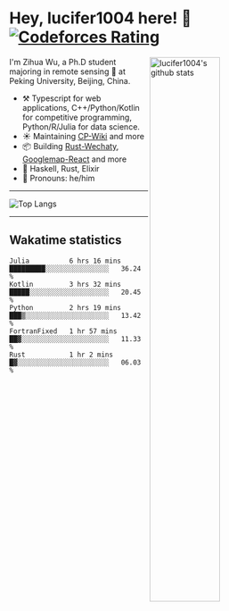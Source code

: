 # Hey, lucifer1004 here! :wave: [![Codeforces Rating](https://cfrating.ihcr.top/?user=lucifer1004&style=flat-square)](https://codeforces.com/profile/lucifer1004)

<img width="50%" align="right" alt="lucifer1004's github stats" src="https://github-readme-stats.vercel.app/api?username=lucifer1004&show_icons=true">

I'm Zihua Wu, a Ph.D student majoring in remote sensing :satellite: at Peking University, Beijing, China.

- :hammer_and_pick: Typescript for web applications, C++/Python/Kotlin for competitive programming, Python/R/Julia for data science.
- :sunny: Maintaining [CP-Wiki](https://cp-wiki.vercel.app) and more 
- :package: Building [Rust-Wechaty](https://github.com/wechaty/rust-wechaty), [Googlemap-React](https://github.com/googlemap-react/googlemap-react) and more
- :seedling: Haskell, Rust, Elixir
- :man: Pronouns: he/him

---

![Top Langs](https://github-readme-stats.vercel.app/api/top-langs/?username=lucifer1004&layout=compact)

---

## Wakatime statistics

<!--START_SECTION:waka-->
```text
Julia          6 hrs 16 mins   █████████░░░░░░░░░░░░░░░░   36.24 % 
Kotlin         3 hrs 32 mins   █████░░░░░░░░░░░░░░░░░░░░   20.45 % 
Python         2 hrs 19 mins   ███▒░░░░░░░░░░░░░░░░░░░░░   13.42 % 
FortranFixed   1 hr 57 mins    ██▓░░░░░░░░░░░░░░░░░░░░░░   11.33 % 
Rust           1 hr 2 mins     █▓░░░░░░░░░░░░░░░░░░░░░░░   06.03 % 
```
<!--END_SECTION:waka-->
